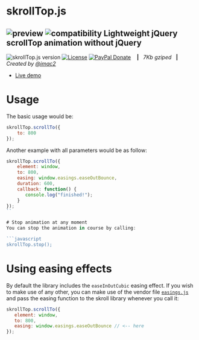 # skrollTop.js
![preview](https://alvarotrigo.com/skrollTop/skrollTop.png)
![compatibility](https://raw.github.com/alvarotrigo/fullPage.js/master/examples/imgs/compatible.gif?v=2)
Lightweight jQuery scrollTop animation without jQuery
---

![skrollTop.js version](http://img.shields.io/badge/fullPage.js-v0.0.1-brightgreen.svg)
[![License](http://img.shields.io/badge/License-MIT-blue.svg)](http://opensource.org/licenses/MIT)
[![PayPal Donate](https://img.shields.io/badge/donate-PayPal.me-ff69b4.svg)](https://www.paypal.me/alvarotrigo/9.95)
&nbsp;&nbsp; **|**&nbsp;&nbsp; *7Kb gziped* &nbsp;&nbsp;**|**&nbsp;&nbsp; *Created by [@imac2](https://twitter.com/imac2)*

- [Live demo](http://alvarotrigo.com/skrollTop/)

# Usage

The basic usage would be:

```javascript
skrollTop.scrollTo({
    to: 800
});
```

Another example with all parameters would be as follow:

```javascript
skrollTop.scrollTo({
    element: window,
    to: 800,
    easing: window.easings.easeOutBounce,
    duration: 600,
    callback: function() {
       console.log("finished!");
    }
});
``

# Stop animation at any moment
You can stop the animation in course by calling:

```javascript
skrollTop.stop();
```

# Using easing effects
By default the library includes the `easeInOutCubic` easing effect.
If you wish to make use of any other, you can make use of the vendor file [`easings.js`](https://github.com/alvarotrigo/skrollTop.js/blob/master/easings.js) and pass the easing function to the skroll library whenever you call it:

 ```javascript
skrollTop.scrollTo({
    element: window,
    to: 800,
    easing: window.easings.easeOutBounce // <-- here
});
```


